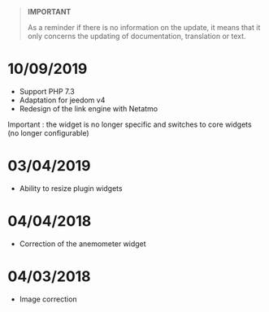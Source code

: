 >**IMPORTANT**
>
>As a reminder if there is no information on the update, it means that it only concerns the updating of documentation, translation or text.

# 10/09/2019

- Support PHP 7.3
- Adaptation for jeedom v4
- Redesign of the link engine with Netatmo

Important : the widget is no longer specific and switches to core widgets (no longer configurable)

# 03/04/2019

- Ability to resize plugin widgets

# 04/04/2018

- Correction of the anemometer widget

# 04/03/2018

- Image correction
